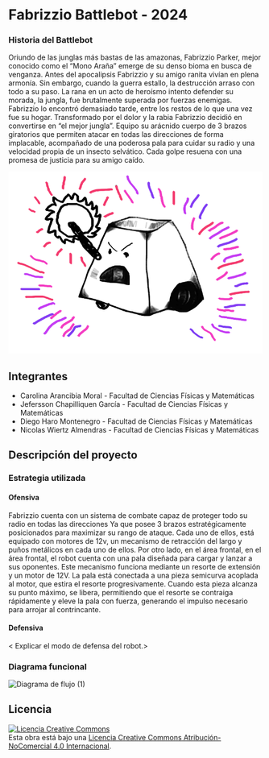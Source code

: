 # Fabrizzio Battlebot - 2024 

### Historia del Battlebot
Oriundo de las junglas más bastas de las amazonas, Fabrizzio Parker, mejor conocido
como el “Mono Araña” emerge de su denso bioma en busca de venganza. Antes del
apocalipsis Fabrizzio y su amigo ranita vivían en plena armonía. Sin embargo, cuando
la guerra estallo, la destrucción arraso con todo a su paso. La rana en un acto de
heroísmo intento defender su morada, la jungla, fue brutalmente superada por fuerzas
enemigas. Fabrizzio lo encontró demasiado tarde, entre los restos de lo que una vez
fue su hogar.
Transformado por el dolor y la rabia Fabrizzio decidió en convertirse en “el mejor
jungla”. Equipo su arácnido cuerpo de 3 brazos giratorios que permiten atacar en todas
las direcciones de forma implacable, acompañado de una poderosa pala para cuidar
su radio y una velocidad propia de un insecto selvático. Cada golpe resuena con una
promesa de justicia para su amigo caído. 
  
![Robot Ejemplo](/multimedia/robot_ejemplo.png)

## Integrantes
- Carolina Arancibia Moral - Facultad de Ciencias Físicas y Matemáticas
- Jefersson Chapilliquen García - Facultad de Ciencias Físicas y Matemáticas
- Diego Haro Montenegro - Facultad de Ciencias Físicas y Matemáticas
- Nicolas Wiertz Almendras - Facultad de Ciencias Físicas y Matemáticas


## Descripción del proyecto
  
### Estrategia utilizada
  
#### Ofensiva
Fabrizzio cuenta con un sistema de combate capaz de proteger todo su radio en todas
las direcciones Ya que posee 3 brazos estratégicamente posicionados para maximizar
su rango de ataque. Cada uno de ellos, está equipado con motores de 12v, un
mecanismo de retracción del largo y puños metálicos en cada uno de ellos.
Por otro lado, en el área frontal, en el área frontal, el robot cuenta con una pala
diseñada para cargar y lanzar a sus oponentes. Este mecanismo funciona mediante un
resorte de extensión y un motor de 12V. La pala está conectada a una pieza semicurva
acoplada al motor, que estira el resorte progresivamente. Cuando esta pieza alcanza
su punto máximo, se libera, permitiendo que el resorte se contraiga rápidamente y
eleve la pala con fuerza, generando el impulso necesario para arrojar al contrincante.

#### Defensiva
< Explicar el modo de defensa del robot.>

### Diagrama funcional
![Diagrama de flujo (1)](https://github.com/user-attachments/assets/df134b1d-9b6a-416f-8813-a61a78644aeb)

## Licencia
<a rel="license" href="http://creativecommons.org/licenses/by-nc/4.0/"><img alt="Licencia Creative Commons" style="border-width:0" src="https://i.creativecommons.org/l/by-nc/4.0/88x31.png" /></a><br />Esta obra está bajo una <a rel="license" href="http://creativecommons.org/licenses/by-nc/4.0/">Licencia Creative Commons Atribución-NoComercial 4.0 Internacional</a>.
